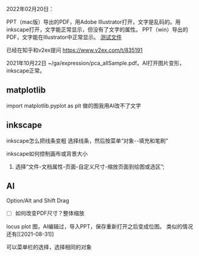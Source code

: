 2022年02月20日：



PPT（mac版）导出的PDF，用Adobe Illustrator打开，文字是乱码的。用inkscape打开，文字能正常显示，但没有了文字的属性。
PPT（win）导出的PDF，文字能在Illustrator中正常显示。
[测试文件](https://app.yinxiang.com/shard/s65/nl/17152587/97eec12b-c31b-4a13-a018-34385208733c/)

已经在知乎和v2ex提问
https://www.v2ex.com/t/835191







2021年10月22日
~/ga/expression/pca_allSample.pdf。AI打开图片变形，inkscape正常。


## matplotlib
import matplotlib.pyplot as plt
做的图我用AI改不了文字


## inkscape
inkscape怎么把线条变粗
选择线条，然后按菜单“对象--填充和笔刷”

inkscape如何控制画布或背景大小
1.  选择“文件-文档属性-页面-自定义尺寸-缩放页面到绘图或选区”;


## AI
Option/Alt and Shift Drag

- [ ] 如何改变PDF尺寸？整体缩放

locus plot 图，AI编辑过，导入PPT，保存重新打开之后变成位图。
类似的情况还有[[2021-08-31]]

可以菜单栏的选择，选择相同的对象
